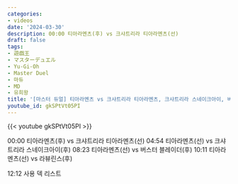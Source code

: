 ```yaml
---
categories:
- videos
date: '2024-03-30'
description: 00:00 티아라멘츠(후) vs 크샤트리라 티아라멘츠(선)
draft: false
tags:
- 遊戯王
- マスターデュエル
- Yu-Gi-Oh
- Master Duel
- 마듀
- MD
- 유희왕
title: '[마스터 듀얼] 티아라멘츠 vs 크샤트리라 티아라멘츠, 크샤트리라 스네이크아이, 버스터 블레이더, 라뷰린스'
youtube_id: gkSPtVt05PI
---
```



{{< youtube gkSPtVt05PI >}}

00:00 티아라멘츠(후) vs 크샤트리라 티아라멘츠(선)
04:54 티아라멘츠(선) vs 크샤트리라 스네이크아이(후)
08:23 티아라멘츠(선) vs 버스터 블레이더(후)
10:11 티아라멘츠(선) vs 라뷰린스(후)

12:12 사용 덱 리스트